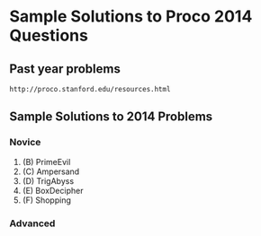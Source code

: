 # Sample Solutions to Proco 2014 Questions

## Past year problems

    http://proco.stanford.edu/resources.html

## Sample Solutions to 2014 Problems

### Novice
1. (B) PrimeEvil
1. (C) Ampersand
1. (D) TrigAbyss
1. (E) BoxDecipher
1. (F) Shopping

### Advanced

